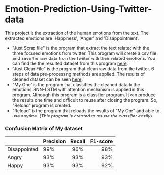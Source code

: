 # Emotion-Prediction-Using-Twitter-data
This project is the extraction of the human emotions from the text. The extracted emotions are 'Happiness', 'Anger' and 'Disappointment'.
- "Just Scrap file" is the program that extract the text related with the three focused emotions from twitter. This program will create a csv file and save the raw data from the twiiter with their related emotions. You can find the the resulted dataset from this program [here](https://www.kaggle.com/kosweet/raw-emotion-extraction-dataset-from-twitter).
- "Just Clean File" is the program that clean raw data from the twitter. 6 steps of data pre-processing methods are applied. The results of cleaned dataset can be seen [here](https://kaggle.com/kosweet/cleaned-emotion-extraction-dataset-from-twitter?utm_medium=social&utm_campaign=kaggle-dataset-share&utm_source=linkedin).
- "My One" is the program that classifies the cleaned data to the emotions. RNN-LSTM with attention mechanism is applied in this program. Although this program is a classifier program. It can produce the results one time and difficult to reuse after closing the program. So, "Reload" program is created.
- "Reload" is the program that reloads the results of "My One" and able to use anytime. (*This program is created to resuse the classifier easily*)




<h3>Confusion Matrix of My dataset</h3>


||Precision|	Recall|	F1-score|
|--|----------|:-------------:|------:|
|Disappointed |	99%|	96%	|98%|
|Angry|	93%|	93%|	93%|
|Happy|	93%	|93%	|92%|

